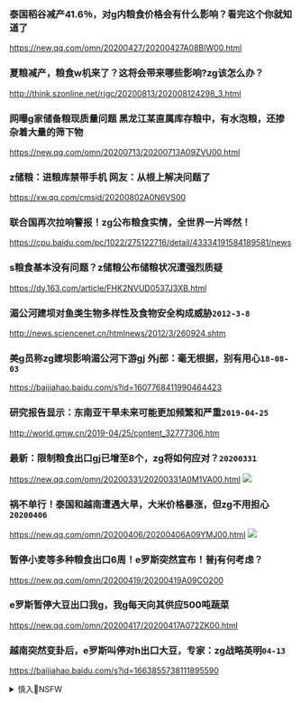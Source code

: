 ### 泰国稻谷减产41.6％，对g内粮食价格会有什么影响？看完这个你就知道了
https://new.qq.com/omn/20200427/20200427A08BIW00.html

### 夏粮减产，粮食w机来了？这将会带来哪些影响?zg该怎么办？
http://think.szonline.net/rjgc/20200813/202008124298_3.html

### 网曝g家储备粮现质量问题 黑龙江某直属库存粮中，有水泡粮，还掺杂着大量的筛下物
https://new.qq.com/omn/20200713/20200713A09ZVU00.html

### z储粮：进粮库禁带手机 网友：从根上解决问题了
https://xw.qq.com/cmsid/20200802A0N6VS00

### 联合国再次拉响警报！zg公布粮食实情，全世界一片哗然！
https://cpu.baidu.com/pc/1022/275122716/detail/43334191584189581/news

### s粮食基本没有问题？z储粮公布储粮状况遭强烈质疑
https://dy.163.com/article/FHK2NVUD0537J3XB.html

### 湄公河建坝对鱼类生物多样性及食物安全构成威胁`2012-3-8`
http://news.sciencenet.cn/htmlnews/2012/3/260924.shtm

### 美g员称zg建坝影响湄公河下游gj 外j部：毫无根据，别有用心`18-08-03`
https://baijiahao.baidu.com/s?id=1607768411990464423

### 研究报告显示：东南亚干旱未来可能更加频繁和严重`2019-04-25`
http://world.gmw.cn/2019-04/25/content_32777306.htm

### 最新：限制粮食出口gj已增至8个，zg将如何应对？`20200331`
https://new.qq.com/omn/20200331/20200331A0M1VA00.html
![](https://inews.gtimg.com/newsapp_bt/0/11516378667/1000)

### 祸不单行！泰国和越南遭遇大旱，大米价格暴涨，但zg不用担心`20200406`
https://new.qq.com/omn/20200406/20200406A09YMJ00.html
![](https://inews.gtimg.com/newsapp_bt/0/11544625330/1000)

### 暂停小麦等多种粮食出口6周！e罗斯突然宣布！普j有何考虑？
https://new.qq.com/omn/20200419/20200419A09CO200

### e罗斯暂停大豆出口我g，我g每天向其供应500吨蔬菜
https://new.qq.com/omn/20200417/20200417A072ZK00.html

### 越南突然变卦后，e罗斯叫停对h出口大豆，专家：zg战略英明`04-13`
https://baijiahao.baidu.com/s?id=1663855738111895590

<details><summary>慎入🔞NSFW</summary>

Not Safe For Work
![](https://upload.wikimedia.org/wikipedia/commons/thumb/d/d3/Biohazard_Symbol_Specification.png/210px-Biohazard_Symbol_Specification.png)

<details><summary><b>风险自理Use At Your Own Risk🈲</summary>

### zgs科院：“十四w期末预计缺粮1.3亿吨
http://news.ifeng.com/c/7z0uDlaEEBm

</details>
</details>
